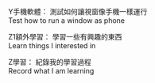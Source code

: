 Y手機軟體：
測試如何讓視窗像手機一樣運行  
Test how to run a window as phone


Z1額外學習：
學習一些有興趣的東西         
Learn things I interested in

Z學習：
紀錄我的學習過程  
Record what I am learning
